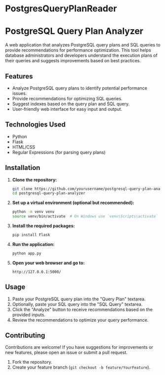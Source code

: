 # PostgresQueryPlanReader
# PostgreSQL Query Plan Analyzer

A web application that analyzes PostgreSQL query plans and SQL queries to provide recommendations for performance optimization. This tool helps database administrators and developers understand the execution plans of their queries and suggests improvements based on best practices.

## Features

- Analyze PostgreSQL query plans to identify potential performance issues.
- Provide recommendations for optimizing SQL queries.
- Suggest indexes based on the query plan and SQL query.
- User-friendly web interface for easy input and output.

## Technologies Used

- Python
- Flask
- HTML/CSS
- Regular Expressions (for parsing query plans)

## Installation

1. **Clone the repository:**

   ```bash
   git clone https://github.com/yourusername/postgresql-query-plan-analyzer.git
   cd postgresql-query-plan-analyzer
   ```

2. **Set up a virtual environment (optional but recommended):**

   ```bash
   python -m venv venv
   source venv/bin/activate  # On Windows use `venv\Scripts\activate`
   ```

3. **Install the required packages:**

   ```bash
   pip install Flask
   ```

4. **Run the application:**

   ```bash
   python app.py
   ```

5. **Open your web browser and go to:**

   ```
   http://127.0.0.1:5000/
   ```

## Usage

1. Paste your PostgreSQL query plan into the "Query Plan" textarea.
2. Optionally, paste your SQL query into the "SQL Query" textarea.
3. Click the "Analyze" button to receive recommendations based on the provided inputs.
4. Review the recommendations to optimize your query performance.

## Contributing

Contributions are welcome! If you have suggestions for improvements or new features, please open an issue or submit a pull request.

1. Fork the repository.
2. Create your feature branch (`git checkout -b feature/YourFeature`).
